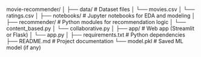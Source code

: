 movie-recommender/
│
├── data/                    # Dataset files
│   └── movies.csv
│   └── ratings.csv
│
├── notebooks/               # Jupyter notebooks for EDA and modeling
│
├── recommender/             # Python modules for recommendation logic
│   └── content_based.py
│   └── collaborative.py
│
├── app/                     # Web app (Streamlit or Flask)
│   └── app.py
│
├── requirements.txt         # Python dependencies
├── README.md                # Project documentation
└── model.pkl                # Saved ML model (if any)
